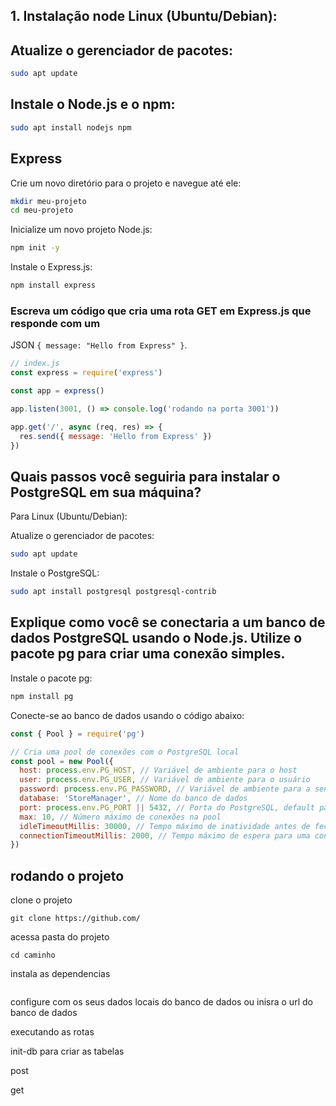 ## 1. Instalação node Linux (Ubuntu/Debian):

## Atualize o gerenciador de pacotes:
```bash
sudo apt update
```

## Instale o Node.js e o npm:
```bash
sudo apt install nodejs npm
```


## Express

Crie um novo diretório para o projeto e navegue até ele:
```bash
mkdir meu-projeto
cd meu-projeto
```

Inicialize um novo projeto Node.js:
```bash
npm init -y
```

Instale o Express.js:
```bash
npm install express
```

### Escreva um código que cria uma rota GET em Express.js que responde com um
JSON `{ message: "Hello from Express" }`.


```js
// index.js
const express = require('express')

const app = express()

app.listen(3001, () => console.log('rodando na porta 3001'))

app.get('/', async (req, res) => {
  res.send({ message: 'Hello from Express' })
})
```
## Quais passos você seguiria para instalar o PostgreSQL em sua máquina?
Para Linux (Ubuntu/Debian):

Atualize o gerenciador de pacotes:
```bash
sudo apt update
```
Instale o PostgreSQL:
```bash
sudo apt install postgresql postgresql-contrib
```

## Explique como você se conectaria a um banco de dados PostgreSQL usando o Node.js. Utilize o pacote pg para criar uma conexão simples.

Instale o pacote pg:

```bash
npm install pg
```

Conecte-se ao banco de dados usando o código abaixo:

```js
const { Pool } = require('pg')

// Cria uma pool de conexões com o PostgreSQL local
const pool = new Pool({
  host: process.env.PG_HOST, // Variável de ambiente para o host
  user: process.env.PG_USER, // Variável de ambiente para o usuário
  password: process.env.PG_PASSWORD, // Variável de ambiente para a senha
  database: 'StoreManager', // Nome do banco de dados
  port: process.env.PG_PORT || 5432, // Porta do PostgreSQL, default para 5432
  max: 10, // Número máximo de conexões na pool
  idleTimeoutMillis: 30000, // Tempo máximo de inatividade antes de fechar a conexão
  connectionTimeoutMillis: 2000, // Tempo máximo de espera para uma conexão antes de dar timeout
})

```

## rodando o projeto

clone o projeto

```
git clone https://github.com/
```

acessa pasta do projeto

```
cd caminho
```

instala as dependencias

```npm install
```

configure com os seus dados locais do banco de dados ou inisra o url do banco de dados


executando as rotas

init-db para criar as tabelas

post

get

